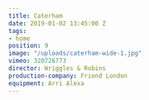 ```yaml
---
title: Caterham
date: 2019-01-02 13:45:00 Z
tags:
- home
position: 9
image: "/uploads/caterham-wide-1.jpg"
vimeo: 320726773
director: Wriggles & Robins
production-company: Friend London
equipment: Arri Alexa
---
```


